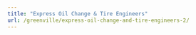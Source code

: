 ```yaml
---
title: "Express Oil Change & Tire Engineers"
url: /greenville/express-oil-change-and-tire-engineers-2/
---
```


